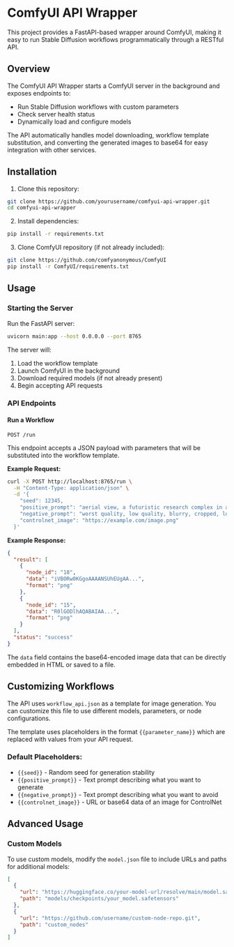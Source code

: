 # ComfyUI API Wrapper

This project provides a FastAPI-based wrapper around ComfyUI, making it easy to run Stable Diffusion workflows programmatically through a RESTful API.

## Overview

The ComfyUI API Wrapper starts a ComfyUI server in the background and exposes endpoints to:
- Run Stable Diffusion workflows with custom parameters
- Check server health status
- Dynamically load and configure models

The API automatically handles model downloading, workflow template substitution, and converting the generated images to base64 for easy integration with other services.

## Installation

1. Clone this repository:
```bash
git clone https://github.com/yourusername/comfyui-api-wrapper.git
cd comfyui-api-wrapper
```

2. Install dependencies:
```bash
pip install -r requirements.txt
```

3. Clone ComfyUI repository (if not already included):
```bash
git clone https://github.com/comfyanonymous/ComfyUI
pip install -r ComfyUI/requirements.txt
```

## Usage

### Starting the Server

Run the FastAPI server:

```bash
uvicorn main:app --host 0.0.0.0 --port 8765
```

The server will:
1. Load the workflow template
2. Launch ComfyUI in the background
3. Download required models (if not already present)
4. Begin accepting API requests

### API Endpoints

#### Run a Workflow

```
POST /run
```

This endpoint accepts a JSON payload with parameters that will be substituted into the workflow template.

**Example Request:**

```bash
curl -X POST http://localhost:8765/run \
  -H "Content-Type: application/json" \
  -d '{
    "seed": 12345,
    "positive_prompt": "aerial view, a futuristic research complex in a bright foggy jungle, hard lighting",
    "negative_prompt": "worst quality, low quality, blurry, cropped, lowres",
    "controlnet_image": "https://example.com/image.png"
  }'
```

**Example Response:**

```json
{
  "result": [
    {
      "node_id": "18",
      "data": "iVBORw0KGgoAAAANSUhEUgAA...",
      "format": "png"
    },
    {
      "node_id": "15",
      "data": "R0lGODlhAQABAIAA...",
      "format": "png"
    }
  ],
  "status": "success"
}
```

The `data` field contains the base64-encoded image data that can be directly embedded in HTML or saved to a file.

## Customizing Workflows

The API uses `workflow_api.json` as a template for image generation. You can customize this file to use different models, parameters, or node configurations.

The template uses placeholders in the format `{{parameter_name}}` which are replaced with values from your API request.

### Default Placeholders:

- `{{seed}}` - Random seed for generation stability
- `{{positive_prompt}}` - Text prompt describing what you want to generate
- `{{negative_prompt}}` - Text prompt describing what you want to avoid
- `{{controlnet_image}}` - URL or base64 data of an image for ControlNet

## Advanced Usage

### Custom Models

To use custom models, modify the `model.json` file to include URLs and paths for additional models:

```json
[
  {
    "url": "https://huggingface.co/your-model-url/resolve/main/model.safetensors",
    "path": "models/checkpoints/your_model.safetensors"
  },
  {
    "url": "https://github.com/username/custom-node-repo.git",
    "path": "custom_nodes"
  }
]
```